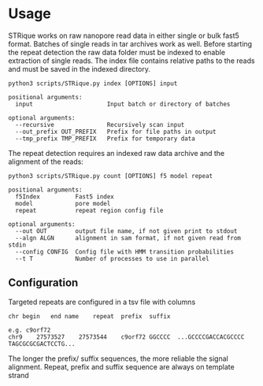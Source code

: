 # Usage

STRique works on raw nanopore read data in either single or bulk fast5 format. Batches of single reads in tar archives work as well. Before starting the repeat detection the raw data folder must be indexed to enable extraction of single reads. The index file contains relative paths to the reads and must be saved in the indexed directory.

	python3 scripts/STRique.py index [OPTIONS] input

	positional arguments:
	  input                 	Input batch or directory of batches

	optional arguments:
	  --recursive           	Recursively scan input
	  --out_prefix OUT_PREFIX	Prefix for file paths in output
	  --tmp_prefix TMP_PREFIX	Prefix for temporary data

The repeat detection requires an indexed raw data archive and the alignment of the reads:

	python3 scripts/STRique.py count [OPTIONS] f5 model repeat

	positional arguments:
	  f5Index          Fast5 index
	  model            pore model
	  repeat           repeat region config file

	optional arguments:
	  --out OUT        output file name, if not given print to stdout
	  --algn ALGN      alignment in sam format, if not given read from stdin
	  --config CONFIG  Config file with HMM transition probabilities
	  --t T            Number of processes to use in parallel


## Configuration

Targeted repeats are configured in a tsv file with columns

```
chr	begin	end	name	repeat	prefix	suffix
```

```
e.g. c9orf72
chr9	27573527	27573544	c9orf72	GGCCCC	...GCCCCGACCACGCCCC	TAGCGCGCGACTCCTG...
```
The longer the prefix/ suffix sequences, the more reliable the signal alignment. Repeat, prefix and suffix sequence are always on template strand
